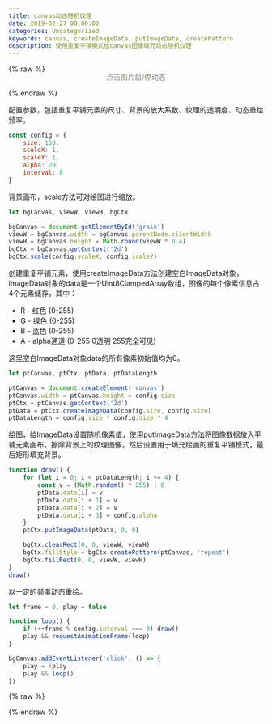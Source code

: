 ```yaml
---
title: canvas动态随机纹理
date: 2019-02-27 00:00:00
categories: Uncategorized
keywords: canvas, createImageData, putImageData, createPattern
description: 使用重复平铺模式给canvas图像填充动态随机纹理
---
```


{% raw %}
<div class="scrollable-wrapper"><canvas id="grain"></canvas></div>
<p style="margin-top:-1.25em; text-align:center; color:#83887c">点击图片启/停动态</p>
{% endraw %}

配置参数，包括重复平铺元素的尺寸、背景的放大系数、纹理的透明度、动态重绘频率。

``` JavaScript
const config = {
    size: 150,
    scaleX: 1,
    scaleY: 1,
    alpha: 20,
    interval: 8
}
```

背景画布，scale方法可对绘图进行缩放。

``` JavaScript
let bgCanvas, viewW, viewH, bgCtx

bgCanvas = document.getElementById('grain')
viewW = bgCanvas.width = bgCanvas.parentNode.clientWidth
viewH = bgCanvas.height = Math.round(viewW * 0.4)
bgCtx = bgCanvas.getContext('2d')
bgCtx.scale(config.scaleX, config.scaleY)
```

创建重复平铺元素，使用createImageData方法创建空白ImageData对象，ImageData对象的data是一个Uint8ClampedArray数组，图像的每个像素信息占4个元素储存，其中：

- R - 红色 (0-255)
- G - 绿色 (0-255)
- B - 蓝色 (0-255)
- A - alpha通道 (0-255 0透明 255完全可见)

这里空白ImageData对象data的所有像素初始值均为0。

``` JavaScript
let ptCanvas, ptCtx, ptData, ptDataLength

ptCanvas = document.createElement('canvas')
ptCanvas.width = ptCanvas.height = config.size
ptCtx = ptCanvas.getContext('2d')
ptData = ptCtx.createImageData(config.size, config.size)
ptDataLength = config.size * config.size * 4
```

绘图，给ImageData设置随机像素值，使用putImageData方法将图像数据放入平铺元素画布，擦除背景上的纹理图像，然后设置用于填充绘画的重复平铺模式，最后矩形填充背景。

``` JavaScript
function draw() {
    for (let i = 0; i < ptDataLength; i += 4) {
        const v = (Math.random() * 255) | 0
        ptData.data[i] = v
        ptData.data[i + 1] = v
        ptData.data[i + 2] = v
        ptData.data[i + 3] = config.alpha
    }
    ptCtx.putImageData(ptData, 0, 0)

    bgCtx.clearRect(0, 0, viewW, viewH)
    bgCtx.fillStyle = bgCtx.createPattern(ptCanvas, 'repeat')
    bgCtx.fillRect(0, 0, viewW, viewH)
}
draw()
```

以一定的频率动态重绘。

``` JavaScript
let frame = 0, play = false

function loop() {
    if (++frame % config.interval === 0) draw()
    play && requestAnimationFrame(loop)
}

bgCanvas.addEventListener('click', () => {
    play = !play
    play && loop()
})
```


{% raw %}
<script>
!function() {
    const config = {
        size: 150,
        scaleX: 1,
        scaleY: 1,
        alpha: 20,
        interval: 8
    }

    let bgCanvas, viewW, viewH, bgCtx

    bgCanvas = document.getElementById('grain')
    viewW = bgCanvas.width = bgCanvas.parentNode.clientWidth
    viewH = bgCanvas.height = Math.round(viewW * 0.4)
    bgCtx = bgCanvas.getContext('2d')
    bgCtx.scale(config.scaleX, config.scaleY)

    let ptCanvas, ptCtx, ptData, ptDataLength

    ptCanvas = document.createElement('canvas')
    ptCanvas.width = ptCanvas.height = config.size
    ptCtx = ptCanvas.getContext('2d')
    ptData = ptCtx.createImageData(config.size, config.size)
    ptDataLength = config.size * config.size * 4

    function draw() {
        for (let i = 0; i < ptDataLength; i += 4) {
            const v = (Math.random() * 255) | 0
            ptData.data[i] = v
            ptData.data[i + 1] = v
            ptData.data[i + 2] = v
            ptData.data[i + 3] = config.alpha
        }
        ptCtx.putImageData(ptData, 0, 0)

        bgCtx.clearRect(0, 0, viewW, viewH)
        bgCtx.fillStyle = bgCtx.createPattern(ptCanvas, 'repeat')
        bgCtx.fillRect(0, 0, viewW, viewH)
    }
    draw()

    let frame = 0, play = false

    function loop() {
        if (++frame % config.interval === 0) draw()
        play && requestAnimationFrame(loop)
    }

    bgCanvas.addEventListener('click', () => {
        play = !play
        play && loop()
    })
}()
</script>
{% endraw %}
